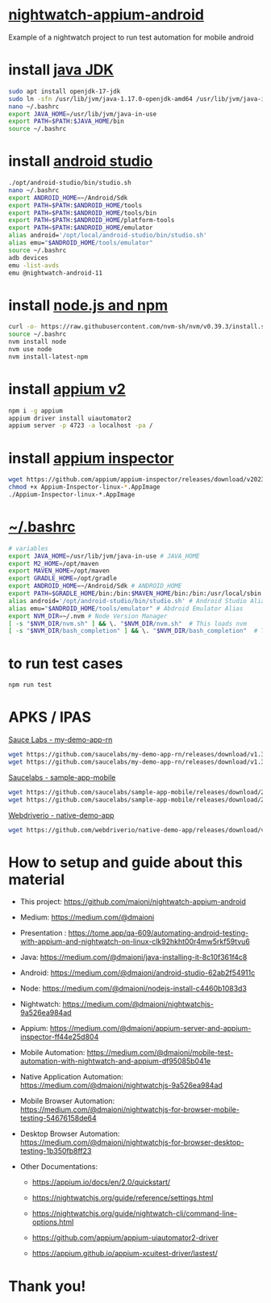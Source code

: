 # [nightwatch-appium-android](https://nightwatchjs.org/guide/mobile-app-testing/installation.html)
Example of a nightwatch project to run test automation for mobile android

# install [java JDK](https://openjdk.org/install/)

```bash
sudo apt install openjdk-17-jdk
sudo ln -sfn /usr/lib/jvm/java-1.17.0-openjdk-amd64 /usr/lib/jvm/java-in-use
nano ~/.bashrc
export JAVA_HOME=/usr/lib/jvm/java-in-use
export PATH=$PATH:$JAVA_HOME/bin
source ~/.bashrc
```
# install [android studio](https://developer.android.com/codelabs/basic-android-kotlin-compose-install-android-studio)

```bash
./opt/android-studio/bin/studio.sh
nano ~/.bashrc
export ANDROID_HOME=~/Android/Sdk
export PATH=$PATH:$ANDROID_HOME/tools
export PATH=$PATH:$ANDROID_HOME/tools/bin
export PATH=$PATH:$ANDROID_HOME/platform-tools
export PATH=$PATH:$ANDROID_HOME/emulator
alias android='/opt/local/android-studio/bin/studio.sh'
alias emu="$ANDROID_HOME/tools/emulator"
source ~/.bashrc
adb devices
emu -list-avds
emu @nightwatch-android-11
```
# install [node.js and npm](https://nodejs.org)

```bash
curl -o- https://raw.githubusercontent.com/nvm-sh/nvm/v0.39.3/install.sh | bash
source ~/.bashrc
nvm install node
nvm use node
nvm install-latest-npm
```
# install [appium v2](https://appium.io/docs/en/2.0/intro/)

```bash
npm i -g appium
appium driver install uiautomator2
appium server -p 4723 -a localhost -pa /
```

# install [appium inspector](https://github.com/appium/appium-inspector/releases)

```bash
wget https://github.com/appium/appium-inspector/releases/download/v2023.7.1/Appium-Inspector-linux-2023.7.1.AppImage
chmod +x Appium-Inspector-linux-*.AppImage
./Appium-Inspector-linux-*.AppImage
```

#  [~/.bashrc](./../../.bashrc)
```bash
# variables
export JAVA_HOME=/usr/lib/jvm/java-in-use # JAVA_HOME
export M2_HOME=/opt/maven
export MAVEN_HOME=/opt/maven
export GRADLE_HOME=/opt/gradle
export ANDROID_HOME=~/Android/Sdk # ANDROID_HOME
export PATH=$GRADLE_HOME/bin:/bin:$MAVEN_HOME/bin:/bin:/usr/local/sbin:/usr/local/bin:/usr/sbin:/usr/bin:/sbin:/bin:/usr/games:/usr/local/games:/snap/bin:$JAVA_HOME/bin:$ANDROID_HOME/tools:$ANDROID_HOME/tools/bin:$ANDROID_HOME/platform-tools:$ANDROID_HOME/emulator
alias android='/opt/android-studio/bin/studio.sh' # Android Studio Alias
alias emu="$ANDROID_HOME/tools/emulator" # Abdroid Emulator Alias
export NVM_DIR=~/.nvm # Node Version Manager
[ -s "$NVM_DIR/nvm.sh" ] && \. "$NVM_DIR/nvm.sh"  # This loads nvm
[ -s "$NVM_DIR/bash_completion" ] && \. "$NVM_DIR/bash_completion"  # This loads nvm bash_completion
```

# to run test cases
```bash
npm run test
```

# APKS / IPAS
[Sauce Labs - my-demo-app-rn](https://github.com/saucelabs/my-demo-app-rn/releases)
```bash
wget https://github.com/saucelabs/my-demo-app-rn/releases/download/v1.3.0/Android-MyDemoAppRN.1.3.0.build-244.apk
wget https://github.com/saucelabs/my-demo-app-rn/releases/download/v1.3.0/iOS-Real-Device-MyRNDemoApp.1.3.0-162.ipa
```

[Saucelabs - sample-app-mobile](https://github.com/saucelabs/sample-app-mobile/releases)
```bash
wget https://github.com/saucelabs/sample-app-mobile/releases/download/2.7.1/Android.SauceLabs.Mobile.Sample.app.2.7.1.apk
wget https://github.com/saucelabs/sample-app-mobile/releases/download/2.7.1/iOS.RealDevice.SauceLabs.Mobile.Sample.app.2.7.1.ipa
```

[Webdriverio - native-demo-app](https://github.com/webdriverio/native-demo-app/releases)
```bash
wget https://github.com/webdriverio/native-demo-app/releases/download/v0.4.0/Android-NativeDemoApp-0.4.0.apk
```

# How to setup and guide about this material

- This project: https://github.com/maioni/nightwatch-appium-android

- Medium: https://medium.com/@dmaioni

- Presentation : https://tome.app/qa-609/automating-android-testing-with-appium-and-nightwatch-on-linux-clk92hkht00r4mw5rkf59tvu6

- Java: https://medium.com/@dmaioni/java-installing-it-8c10f361f4c8

- Android: https://medium.com/@dmaioni/android-studio-62ab2f54911c

- Node: https://medium.com/@dmaioni/nodejs-install-c4460b1083d3

- Nightwatch: https://medium.com/@dmaioni/nightwatchjs-9a526ea984ad

- Appium: https://medium.com/@dmaioni/appium-server-and-appium-inspector-ff44e25d804    

- Mobile Automation: https://medium.com/@dmaioni/mobile-test-automation-with-nightwatch-and-appium-df95085b041e

- Native Application Automation: https://medium.com/@dmaioni/nightwatchjs-9a526ea984ad

- Mobile Browser Automation: https://medium.com/@dmaioni/nightwatchjs-for-browser-mobile-testing-54676158de64

- Desktop Browser Automation: https://medium.com/@dmaioni/nightwatchjs-for-browser-desktop-testing-1b350fb8ff23

- Other Documentations:

     - https://appium.io/docs/en/2.0/quickstart/
 
     - https://nightwatchjs.org/guide/reference/settings.html

     - https://nightwatchjs.org/guide/nightwatch-cli/command-line-options.html

     - https://github.com/appium/appium-uiautomator2-driver

     - https://appium.github.io/appium-xcuitest-driver/lastest/

# Thank you!